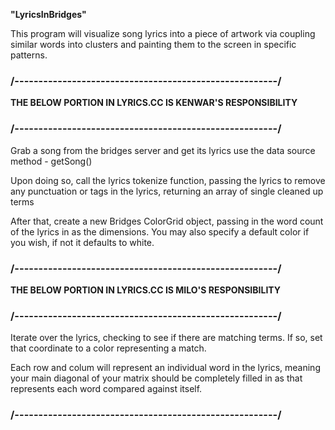 
**"LyricsInBridges"**

This program will visualize song lyrics into a piece of artwork via 
coupling similar words into clusters and painting them to the screen
in specific patterns.

### /-------------------------------------------------------/
**THE BELOW PORTION IN LYRICS.CC IS KENWAR'S RESPONSIBILITY**
### /-------------------------------------------------------/

Grab a song from the bridges server and get its lyrics
use the data source method - getSong()

Upon doing so, call the lyrics tokenize function, passing the lyrics
to remove any punctuation or tags in the lyrics, returning
an array of single cleaned up terms
   
After that, create a new Bridges ColorGrid object, passing
in the word count of the lyrics in as the dimensions.
You may also specify a default color if you wish, if not
it defaults to white.

### /-------------------------------------------------------/
**THE BELOW PORTION IN LYRICS.CC IS MILO'S RESPONSIBILITY**
### /-------------------------------------------------------/

Iterate over the lyrics, checking to see if there are matching terms.
If so, set that coordinate to a color representing a match.

Each row and colum will represent an individual word in the lyrics,
meaning your main diagonal of your matrix should be completely filled in
as that represents each word compared against itself.

### /-------------------------------------------------------/

